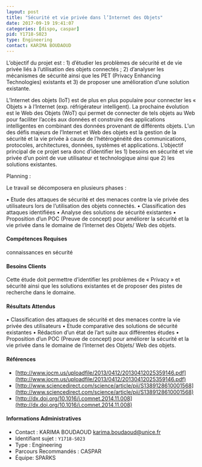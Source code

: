 ```yaml
---
layout: post
title: "Sécurité et vie privée dans l’Internet des Objets"
date: 2017-09-19 19:41:07
categories: [dispo, caspar]
pid: Y1718-S023
type: Engineering
contact: KARIMA BOUDAOUD
---
```

       
L’objectif du projet est : 1) d’étudier les problèmes de sécurité et de vie privée liés à l’utilisation des objets connectés ; 2) d’analyser les mécanismes de sécurité ainsi que les PET (Privacy Enhancing Technologies) existants et 3) de proposer une amélioration d’une solution existante.

L’Internet des objets (IoT) est de plus en plus populaire pour connecter les « Objets » à l’Internet (exp. réfrigérateur intelligent). La prochaine évolution est le Web des Objets (WoT) qui permet de connecter de tels objets au Web pour faciliter l’accès aux données et construire des applications intelligentes en combinant des données provenant de différents objets. L’un des défis majeurs de l’Internet et Web des objets est la gestion de la sécurité et la vie privée à cause de l’hétérogénéité des communications, protocoles, architectures, données, systèmes et applications.
L’objectif principal de ce projet sera donc d’identifier les 1) besoins en sécurité et vie privée d’un point de vue utilisateur et technologique ainsi que 2) les solutions existantes.



Planning :

Le travail se décomposera en plusieurs phases :

•	Etude des attaques de sécurité et des menaces contre la vie privée des utilisateurs lors de l’utilisation des objets connectés. 
•	Classification des attaques identifiées
•	Analyse des solutions de sécurité  existantes
•	Proposition d’un POC (Preuve de concept) pour améliorer la sécurité et la vie privée dans le domaine de l’Internet des Objets/ Web des objets.



#### Compétences Requises
connaissances en sécurité



     

#### Besoins Clients
Cette étude doit permettre d’identifier les problèmes de « Privacy » et sécurité ainsi que les solutions existantes et de proposer des pistes de recherche dans le domaine.

#### Résultats Attendus
•	Classification des attaques de sécurité et des menaces contre la vie privée des utilisateurs
•	Etude comparative des solutions de sécurité  existantes
•	Rédaction d’un état de l’art suite aux différentes études 
•	Proposition d’un POC (Preuve de concept) pour améliorer la sécurité et la vie privée dans le domaine de l’Internet des Objets/ Web des objets.


#### Références

  * [http://www.jocm.us/uploadfile/2013/0412/20130412025359146.pdf](http://www.jocm.us/uploadfile/2013/0412/20130412025359146.pdf)
  * [http://www.sciencedirect.com/science/article/pii/S1389128610001568](http://www.sciencedirect.com/science/article/pii/S1389128610001568)
  * [http://dx.doi.org/10.1016/j.comnet.2014.11.008](http://dx.doi.org/10.1016/j.comnet.2014.11.008)

#### Informations Administratives
  * Contact : KARIMA BOUDAOUD <karima.boudaoud@unice.fr>
  * Identifiant sujet : `Y1718-S023`
  * Type : Engineering
  * Parcours Recommandés : CASPAR
  * Équipe: SPARKS

     